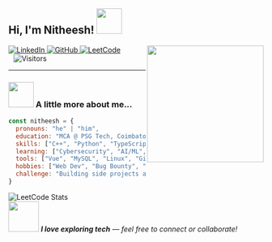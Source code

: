 <h2> Hi, I'm Nitheesh! <img src="https://media.giphy.com/media/mGcNjsfWAjY5AEZNw6/giphy.gif" width="50"></h2>

<img align='right' src="https://media3.giphy.com/media/v1.Y2lkPTc5MGI3NjExbDAweGRvbmU5ODMxcnNvZXdtNmFlMHh6ODQwNm00cXlrZWt4c3ZyayZlcD12MV9pbnRlcm5hbF9naWZfYnlfaWQmY3Q9cw/UmWpVKOvNEv6CHVtl7/giphy.gif" width="230">


<p align="left">
  <a href="https://linkedin.com/in/nitheeshmk5" target="_blank">
    <img src="https://img.shields.io/badge/-LinkedIn-0077B5?style=for-the-badge&logo=linkedin&logoColor=white" alt="LinkedIn" />
  </a>
  <a href="https://github.com/nitheeshmk41" target="_blank">
    <img src="https://img.shields.io/badge/-GitHub-181717?style=for-the-badge&logo=github&logoColor=white" alt="GitHub" />
  </a>
  <a href="https://leetcode.com/nitheeshmk5" target="_blank">
    <img src="https://img.shields.io/badge/-LeetCode-FFA116?style=for-the-badge&logo=LeetCode&logoColor=black" alt="LeetCode" />
  </a>
  <br />
  <img src="https://visitor-badge.laobi.icu/badge?page_id=nitheeshmk41" alt="Visitors" style="vertical-align: middle; margin-left: 10px;" />
</p>


---

### <img src="https://media.giphy.com/media/VgCDAzcKvsR6OM0uWg/giphy.gif" width="50"> A little more about me...

```javascript
const nitheesh = {
  pronouns: "he" | "him",
  education: "MCA @ PSG Tech, Coimbatore",
  skills: ["C++", "Python", "TypeScript", "Vue.js"],
  learning: ["Cybersecurity", "AI/ML", "DSA", "Linux"],
  tools: ["Vue", "MySQL", "Linux", "Git", "VS Code"],
  hobbies: ["Web Dev", "Bug Bounty", "Game Dev", "Open Source"],
  challenge: "Building side projects and learning full-stack security!"
}
```
![LeetCode Stats](https://leetcard.jacoblin.cool/nitheeshmk5?theme=dark&font=Poppins&ext=heatmap)
<br />
<img src="https://media.giphy.com/media/LnQjpWaON8nhr21vNW/giphy.gif" width="60"> <em><b>I love exploring tech</b> — feel free to connect or collaborate!</em>
